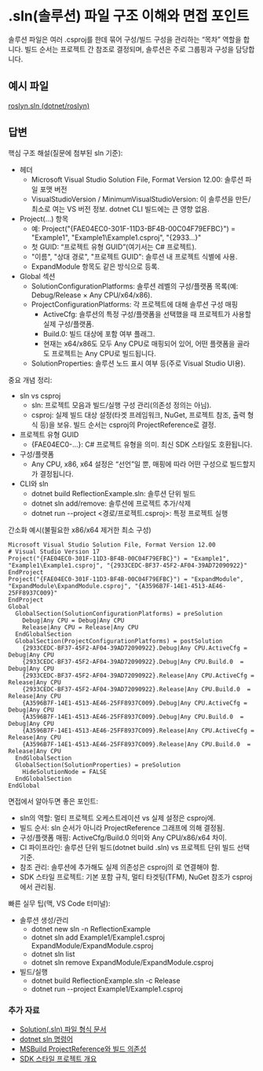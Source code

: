 # .sln(솔루션) 파일 구조 이해와 면접 포인트
솔루션 파일은 여러 .csproj를 한데 묶어 구성/빌드 구성을 관리하는 “목차” 역할을 합니다. 빌드 순서는 프로젝트 간 참조로 결정되며, 솔루션은 주로 그룹핑과 구성을 담당합니다.

## 예시 파일
[roslyn.sln (dotnet/roslyn)](https://github.com/dotnet/roslyn/blob/main/roslyn.sln)

## 답변
핵심 구조 해설(질문에 첨부된 sln 기준):
- 헤더
  - Microsoft Visual Studio Solution File, Format Version 12.00: 솔루션 파일 포맷 버전
  - VisualStudioVersion / MinimumVisualStudioVersion: 이 솔루션을 만든/최소로 여는 VS 버전 정보. dotnet CLI 빌드에는 큰 영향 없음.
- Project(…) 항목
  - 예: Project("{FAE04EC0-301F-11D3-BF4B-00C04F79EFBC}") = "Example1", "Example1\Example1.csproj", "{2933…}"
  - 첫 GUID: “프로젝트 유형 GUID”(여기서는 C# 프로젝트).
  - "이름", "상대 경로", "프로젝트 GUID": 솔루션 내 프로젝트 식별에 사용.
  - ExpandModule 항목도 같은 방식으로 등록.
- Global 섹션
  - SolutionConfigurationPlatforms: 솔루션 레벨의 구성/플랫폼 목록(예: Debug/Release × Any CPU/x64/x86).
  - ProjectConfigurationPlatforms: 각 프로젝트에 대해 솔루션 구성 매핑
    - ActiveCfg: 솔루션의 특정 구성/플랫폼을 선택했을 때 프로젝트가 사용할 실제 구성/플랫폼.
    - Build.0: 빌드 대상에 포함 여부 플래그.
    - 현재는 x64/x86도 모두 Any CPU로 매핑되어 있어, 어떤 플랫폼을 골라도 프로젝트는 Any CPU로 빌드됩니다.
  - SolutionProperties: 솔루션 노드 표시 여부 등(주로 Visual Studio UI용).

중요 개념 정리:
- sln vs csproj
  - sln: 프로젝트 모음과 빌드/실행 구성 관리(의존성 정의는 아님).
  - csproj: 실제 빌드 대상 설정(타겟 프레임워크, NuGet, 프로젝트 참조, 출력 형식 등)을 보유. 빌드 순서는 csproj의 ProjectReference로 결정.
- 프로젝트 유형 GUID
  - {FAE04EC0-…}: C# 프로젝트 유형을 의미. 최신 SDK 스타일도 호환됩니다.
- 구성/플랫폼
  - Any CPU, x86, x64 설정은 “선언”일 뿐, 매핑에 따라 어떤 구성으로 빌드할지가 결정됩니다.
- CLI와 sln
  - dotnet build ReflectionExample.sln: 솔루션 단위 빌드
  - dotnet sln add/remove: 솔루션에 프로젝트 추가/삭제
  - dotnet run --project <경로/프로젝트.csproj>: 특정 프로젝트 실행

간소화 예시(불필요한 x86/x64 제거한 최소 구성)
````plaintext
Microsoft Visual Studio Solution File, Format Version 12.00
# Visual Studio Version 17
Project("{FAE04EC0-301F-11D3-BF4B-00C04F79EFBC}") = "Example1", "Example1\Example1.csproj", "{2933CEDC-BF37-45F2-AF04-39AD72090922}"
EndProject
Project("{FAE04EC0-301F-11D3-BF4B-00C04F79EFBC}") = "ExpandModule", "ExpandModule\ExpandModule.csproj", "{A3596B7F-14E1-4513-AE46-25FF8937C009}"
EndProject
Global
  GlobalSection(SolutionConfigurationPlatforms) = preSolution
    Debug|Any CPU = Debug|Any CPU
    Release|Any CPU = Release|Any CPU
  EndGlobalSection
  GlobalSection(ProjectConfigurationPlatforms) = postSolution
    {2933CEDC-BF37-45F2-AF04-39AD72090922}.Debug|Any CPU.ActiveCfg = Debug|Any CPU
    {2933CEDC-BF37-45F2-AF04-39AD72090922}.Debug|Any CPU.Build.0  = Debug|Any CPU
    {2933CEDC-BF37-45F2-AF04-39AD72090922}.Release|Any CPU.ActiveCfg = Release|Any CPU
    {2933CEDC-BF37-45F2-AF04-39AD72090922}.Release|Any CPU.Build.0  = Release|Any CPU
    {A3596B7F-14E1-4513-AE46-25FF8937C009}.Debug|Any CPU.ActiveCfg = Debug|Any CPU
    {A3596B7F-14E1-4513-AE46-25FF8937C009}.Debug|Any CPU.Build.0  = Debug|Any CPU
    {A3596B7F-14E1-4513-AE46-25FF8937C009}.Release|Any CPU.ActiveCfg = Release|Any CPU
    {A3596B7F-14E1-4513-AE46-25FF8937C009}.Release|Any CPU.Build.0  = Release|Any CPU
  EndGlobalSection
  GlobalSection(SolutionProperties) = preSolution
    HideSolutionNode = FALSE
  EndGlobalSection
EndGlobal
````

면접에서 알아두면 좋은 포인트:
- sln의 역할: 멀티 프로젝트 오케스트레이션 vs 실제 설정은 csproj에.
- 빌드 순서: sln 순서가 아니라 ProjectReference 그래프에 의해 결정됨.
- 구성/플랫폼 매핑: ActiveCfg/Build.0 의미와 Any CPU/x86/x64 차이.
- CI 파이프라인: 솔루션 단위 빌드(dotnet build .sln) vs 프로젝트 단위 빌드 선택 기준.
- 참조 관리: 솔루션에 추가해도 실제 의존성은 csproj의 <ProjectReference>로 연결해야 함.
- SDK 스타일 프로젝트: 기본 포함 규칙, 멀티 타겟팅(TFM), NuGet 참조가 csproj에서 관리됨.

빠른 실무 팁(맥, VS Code 터미널):
- 솔루션 생성/관리
  - dotnet new sln -n ReflectionExample
  - dotnet sln add Example1/Example1.csproj ExpandModule/ExpandModule.csproj
  - dotnet sln list
  - dotnet sln remove ExpandModule/ExpandModule.csproj
- 빌드/실행
  - dotnet build ReflectionExample.sln -c Release
  - dotnet run --project Example1/Example1.csproj

### 추가 자료
- [Solution(.sln) 파일 형식 문서](https://learn.microsoft.com/visualstudio/extensibility/internals/solution-dot-sln-file)
- [dotnet sln 명령어](https://learn.microsoft.com/dotnet/core/tools/dotnet-sln)
- [MSBuild ProjectReference와 빌드 의존성](https://learn.microsoft.com/visualstudio/msbuild/common-msbuild-project-items#projectreference)
- [SDK 스타일 프로젝트 개요](https://learn.microsoft.com/dotnet/core/project-sdk/overview)